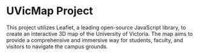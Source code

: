 # UVicMap Project

This project utilizes Leaflet, a leading open-source JavaScript library, to create an interactive 3D map of the University of Victoria. The map aims to provide a comprehensive and immersive way for students, faculty, and visitors to navigate the campus grounds.
